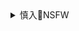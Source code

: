<details><summary>慎入🔞NSFW</summary>

Not Safe For Work
![](https://upload.wikimedia.org/wikipedia/commons/thumb/d/d3/Biohazard_Symbol_Specification.png/210px-Biohazard_Symbol_Specification.png)

<details><summary><b>风险自理Use At Your Own Risk🈲</summary>

シロギス　skeb受付てたり

`EYbZyOcUYAAAtPJ (708×1000)`<br>
![](https://pbs.twimg.com/media/EYbZyOcUYAAAtPJ?format=jpg&name=orig)

`EYbZzGqUcAA47Kk (708×1000)`<br>
![](https://pbs.twimg.com/media/EYbZzGqUcAA47Kk?format=jpg&name=orig)

Nuclear Wasabi

`EYaT-wuWkActhvS (3122×4096)`<br>
![](https://pbs.twimg.com/media/EYaT-wuWkActhvS?format=jpg&name=orig)

Freyja

`EYadGV0UcAAfgt9 (1000×1500)`<br>
![](https://pbs.twimg.com/media/EYadGV0UcAAfgt9?format=jpg&name=orig)

`EYadGV2UEAACjPO (1000×1500)`<br>
![](https://pbs.twimg.com/media/EYadGV2UEAACjPO?format=jpg&name=orig)

aomokoka (comm slots 6/6)

`EYb-1f_XkAEUW3s (1494×2048)`<br>
![](https://pbs.twimg.com/media/EYb-1f_XkAEUW3s?format=jpg&name=orig)

tsuyomayo/Plan B

`EYboVtrXgAI3C3i (1400×1600)`<br>
![](https://pbs.twimg.com/media/EYboVtrXgAI3C3i?format=jpg&name=orig)

Pkay
`EYZvv0yU8AA_D9A (517×1000)`<br>
![](https://pbs.twimg.com/media/EYZvv0yU8AA_D9A?format=jpg&name=orig)

hews
`EYbrQ1lWoAg1Sgc (2048×1536)`<br>
![](https://pbs.twimg.com/media/EYbrQ1lWoAg1Sgc?format=jpg&name=orig)

`EYbWOkVU4AAQQes (4096×2900)`<br>
![](https://pbs.twimg.com/media/EYbWOkVU4AAQQes?format=jpg&name=orig)

山田シグ魔

`EYavR69XYAYR9YU (2322×1675)`<br>
![](https://pbs.twimg.com/media/EYavR69XYAYR9YU?format=jpg&name=orig)

コノシゲ
`EYZSZ8oUYAA17ge (1433×1398)`<br>
![](https://pbs.twimg.com/media/EYZSZ8oUYAA17ge?format=jpg&name=orig)

Darm Engine
`EYbC-1dWsAEqeJK (1800×1065)`<br>
![](https://pbs.twimg.com/media/EYbC-1dWsAEqeJK?format=jpg&name=orig)

あずま京太郎/KOF-A NEW BEGINNING-連載中
`EYTr3wDWoAssJF3 (1463×2048)`<br>
![](https://pbs.twimg.com/media/EYTr3wDWoAssJF3?format=jpg&name=orig)

`ENQymdBU4AAbrhf (1449×2048)`<br>
![](https://pbs.twimg.com/media/ENQymdBU4AAbrhf?format=jpg&name=orig)

とけーうさぎ
`EYXWe22VcAM_6AM (1500×1125)`<br>
![](https://pbs.twimg.com/media/EYXWe22VcAM_6AM?format=jpg&name=orig)

かげたす
`EYIR9UAUYAAAFmR (768×432)`<br>
![](https://pbs.twimg.com/media/EYIR9UAUYAAAFmR?format=jpg&name=orig)

### さつき( 'ω')
`EYDZpqSU0AE9u9_ (1044×1568)`<br>
![](https://pbs.twimg.com/media/EYDZpqSU0AE9u9_?format=jpg&name=orig)

`EYDZMi5U0AAt7V0 (2048×1536)`<br>
![](https://pbs.twimg.com/media/EYDZMi5U0AAt7V0?format=jpg&name=orig)

`EYDZM-pU8AEBsUT (1440×1080)`<br>
![](https://pbs.twimg.com/media/EYDZM-pU8AEBsUT?format=jpg&name=orig)

### 脛比良
@H_W_Abnormal
`EYY0IUzVcAI-t7P (533×800)`<br>
![](https://pbs.twimg.com/media/EYY0IUzVcAI-t7P?format=jpg&name=orig)

`EYY0IXmVAAAdth5 (800×450)`<br>
![](https://pbs.twimg.com/media/EYY0IXmVAAAdth5?format=jpg&name=orig)

Kyle
`EYZ_OvlXYAUvh4q (1151×2048)`<br>
![](https://pbs.twimg.com/media/EYZ_OvlXYAUvh4q?format=jpg&name=orig)

rylee rabbit
`EYbpXzDXQAMiLmF (1536×2048)`<br>
![](https://pbs.twimg.com/media/EYbpXzDXQAMiLmF?format=jpg&name=orig)

ににゃ
`EYZPEimVAAAwwrm (1364×2048)`<br>
![](https://pbs.twimg.com/media/EYZPEimVAAAwwrm?format=jpg&name=orig)

`EYZPEikUcAEhKCO (1364×2048)`<br>
![](https://pbs.twimg.com/media/EYZPEikUcAEhKCO?format=jpg&name=orig)

`EXREv-IVAAAdNTw (2048×1432)`<br>
![](https://pbs.twimg.com/media/EXREv-IVAAAdNTw?format=jpg&name=orig)

Mariza
`EYZt5VoWAAELxml (1024×768)`<br>
![](https://pbs.twimg.com/media/EYZt5VoWAAELxml?format=jpg&name=orig)

あき。@鶯谷デリヘル倶楽部
`EYbrQ1lWoAg1Sgc (2048×1536)`<br>
![](https://pbs.twimg.com/media/EYbrQ1lWoAg1Sgc?format=jpg&name=orig)

ももせもも

`EYabGkTVAAAef8s (1000×1500)`<br>
![](https://pbs.twimg.com/media/EYabGkTVAAAef8s?format=jpg&name=orig)

Stephanie @ crossing animal

`EYaQ7GPUwAE_WcY (828×1002)`<br>
![](https://pbs.twimg.com/media/EYaQ7GPUwAE_WcY?format=jpg&name=orig)

`EYaQ7GRU0AAkFPm (827×1027)`<br>
![](https://pbs.twimg.com/media/EYaQ7GRU0AAkFPm?format=jpg&name=orig)

`EYaQ7JoUcAEkt2U (828×1028)`<br>
![](https://pbs.twimg.com/media/EYaQ7JoUcAEkt2U?format=jpg&name=orig)

`EYaQ7GYUYAExolx (828×565)`<br>
![](https://pbs.twimg.com/media/EYaQ7GYUYAExolx?format=jpg&name=orig)

</details>
</details>
